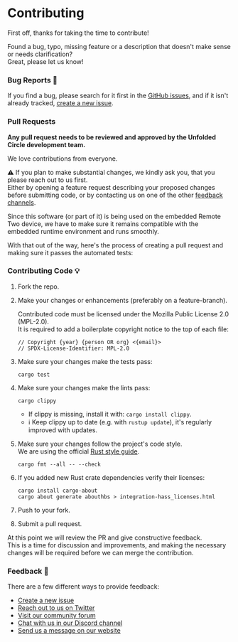 # Contributing

First off, thanks for taking the time to contribute!

Found a bug, typo, missing feature or a description that doesn't make sense or needs clarification?  
Great, please let us know!

### Bug Reports :bug:

If you find a bug, please search for it first in the [GitHub issues](https://github.com/unfoldedcircle/integration-home-assistant/issues),
and if it isn't already tracked, [create a new issue](https://github.com/unfoldedcircle/integration-home-assistant/issues/new).

### Pull Requests

**Any pull request needs to be reviewed and approved by the Unfolded Circle development team.**

We love contributions from everyone.

⚠️ If you plan to make substantial changes, we kindly ask you, that you please reach out to us first.  
Either by opening a feature request describing your proposed changes before submitting code, or by contacting us on
one of the other [feedback channels](#feedback-speech_balloon).

Since this software (or part of it) is being used on the embedded Remote Two device, we have to make sure it remains
compatible with the embedded runtime environment and runs smoothly.

With that out of the way, here's the process of creating a pull request and making sure it passes the automated tests:

### Contributing Code :bulb:

1. Fork the repo.
   
2. Make your changes or enhancements (preferably on a feature-branch).

    Contributed code must be licensed under the Mozilla Public License 2.0 (MPL-2.0).  
    It is required to add a boilerplate copyright notice to the top of each file:

    ```
    // Copyright {year} {person OR org} <{email}>
    // SPDX-License-Identifier: MPL-2.0
    ```

3. Make sure your changes make the tests pass:
    ```shell
    cargo test
    ```

4. Make sure your changes make the lints pass:
    ```shell
    cargo clippy
    ```

    - If clippy is missing, install it with: `cargo install clippy`.
    - ℹ️ Keep clippy up to date (e.g. with `rustup update`), it's regularly improved with updates.

5. Make sure your changes follow the project's code style.  
   We are using the official [Rust style guide](https://github.com/rust-lang/style-team/blob/master/guide/guide.md).
    ```shell
    cargo fmt --all -- --check
    ```

6. If you added new Rust crate dependencies verify their licenses:
    ```shell
    cargo install cargo-about
    cargo about generate abouthbs > integration-hass_licenses.html
    ```

7. Push to your fork.

8. Submit a pull request.

At this point we will review the PR and give constructive feedback.  
This is a time for discussion and improvements, and making the necessary changes will be required before we can
merge the contribution.

### Feedback :speech_balloon:

There are a few different ways to provide feedback:

- [Create a new issue](https://github.com/unfoldedcircle/integration-home-assistant/issues/new)
- [Reach out to us on Twitter](https://twitter.com/unfoldedcircle)
- [Visit our community forum](http://unfolded.community/)
- [Chat with us in our Discord channel](http://unfolded.chat/)
- [Send us a message on our website](https://unfoldedcircle.com/contact)
